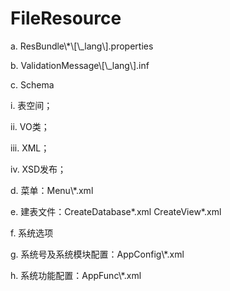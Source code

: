 # FileResource

a. ResBundle\\*\\[\\_lang\\].properties

b. ValidationMessage\\[\\_lang\\].inf

c. Schema

i. 表空间；

ii. VO类；

iii. XML；

iv. XSD发布；

d. 菜单：Menu\\*.xml

e. 建表文件：CreateDatabase\*.xml
CreateView\*.xml

f. 系统选项

g. 系统号及系统模块配置：AppConfig\\*.xml

h. 系统功能配置：AppFunc\\*.xml

